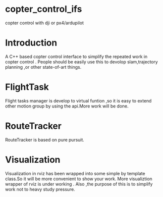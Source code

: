 # copter_control_ifs
copter control with dji or px4/ardupilot

# Introduction
A C++ based copter control interface to simplify the repeated work in copter control . People should be easily use this to devolop slam,trajectory planning ,or other state-of-art things.


# FlightTask

Flight tasks manager is develop to virtual funtion ,so it is easy to extend other motion group by using the api.More work will be done.

# RouteTracker

RouteTracker is based on pure pursuit.

# Visualization
Visualization in rviz has been wrapped into some simple by template class.So it will be more convenient to show your work.
More visualiztion wrapper of rviz  is under working . Also ,the purpose of this is to simplify work not to heavy study pressure.
